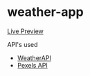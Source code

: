 # weather-app
[Live Preview](https://dyellow3.github.io/weather-app/)

API's used
- [WeatherAPI]( https://www.weatherapi.com/ )
- [Pexels API]( https://www.pexels.com/api/ )
